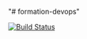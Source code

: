 "# formation-devops" 

[![Build Status](https://travis-ci.org/bonnetpierre1999/formation-devops.svg?branch=master)](https://travis-ci.org/bonnetpierre1999/formation-devops)